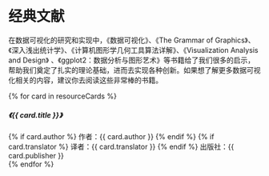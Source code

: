 <!--
index: 1
title: 经典文献
resourceCards:
  - img: /assets/image/vis/resource/book1.jpg
    href: https://book.douban.com/subject/25760272/
    title: 数据可视化
    author: 陈为 / 沈则潜
    publisher: 电子工业出版社
  - img: /assets/image/vis/resource/book2.jpg
    href: https://book.douban.com/subject/10123863/
    title: The Grammar of Graphics
    author: Leland Wilkinson
    publisher: Springer
  - img: /assets/image/vis/resource/book3.jpg
    href: https://book.douban.com/subject/7056708/
    title: 深入浅出统计学
    translator: 李芳
    publisher: 电子工业出版社
  - img: /assets/image/vis/resource/book4.jpg
    href: https://book.douban.com/subject/1224798/
    title: 计算机图形学几何工具算法详解
    translator: 周长发
    publisher: 电子工业出版社
  - img: /assets/image/vis/resource/book5.jpg
    href: https://book.douban.com/subject/26266036/
    title: Visualization Analysis & Design
    author: Tamara Munzner
    publisher: A K Peters/CRC Press
  - img: /assets/image/vis/resource/book6.jpg
    href: https://book.douban.com/subject/24527091/
    title: ggplot2：数据分析与图形艺术
    translator: 统计之都
    publisher: 西安交通大学出版社
-->

# 经典文献

在数据可视化的研究和实现中，《数据可视化》、《The Grammar of Graphics》、《深入浅出统计学》、《计算机图形学几何工具算法详解》、《Visualization Analysis and Design》 、《ggplot2：数据分析与图形艺术》等书籍给了我们很多的启示，帮助我们奠定了扎实的理论基础，进而去实现各种创新。如果想了解更多数据可视化相关的内容，建议你去阅读这些非常棒的书籍。

<div class="container">
    <div class="row">
        {% for card in resourceCards %}
        <div class="feature col-md-6 text-center">
            <img src="{{ card.img }}" alt="">
            <h5>《{{ card.title }}》</h5>
            <div class="detail">
              {% if card.author %}
              <span>作者：{{ card.author }}</span>
              {% endif %}
              {% if card.translator %}
              <span>译者：{{ card.translator }}</span>
              {% endif %}
              <span> 出版社：{{ card.publisher }}</span>
            </div>
        </div>
        {% endfor %}
    </div>
</div>
